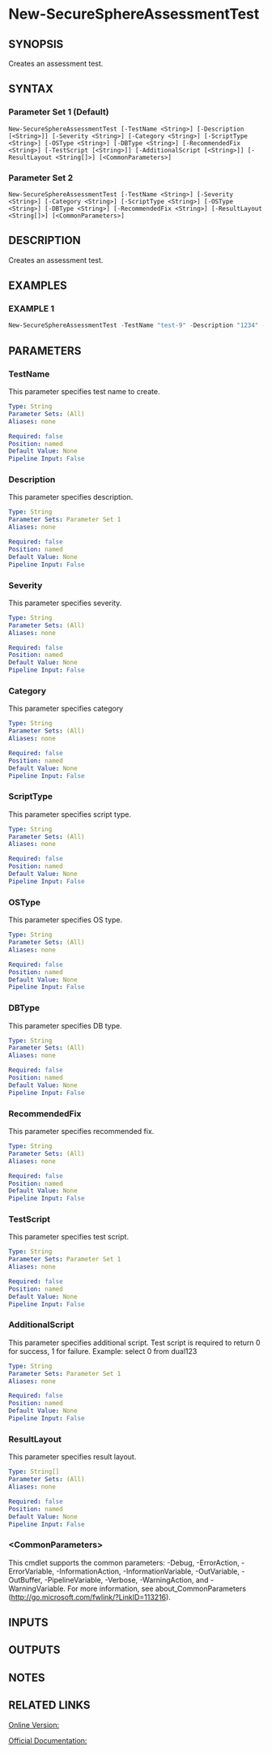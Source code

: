 ﻿# New-SecureSphereAssessmentTest

## SYNOPSIS
Creates an assessment test.

## SYNTAX

### Parameter Set 1 (Default)
```
New-SecureSphereAssessmentTest [-TestName <String>] [-Description [<String>]] [-Severity <String>] [-Category <String>] [-ScriptType <String>] [-OSType <String>] [-DBType <String>] [-RecommendedFix <String>] [-TestScript [<String>]] [-AdditionalScript [<String>]] [-ResultLayout <String[]>] [<CommonParameters>]
```

### Parameter Set 2
```
New-SecureSphereAssessmentTest [-TestName <String>] [-Severity <String>] [-Category <String>] [-ScriptType <String>] [-OSType <String>] [-DBType <String>] [-RecommendedFix <String>] [-ResultLayout <String[]>] [<CommonParameters>]
```

## DESCRIPTION
Creates an assessment test.

## EXAMPLES

### EXAMPLE 1

```powershell
New-SecureSphereAssessmentTest -TestName "test-9" -Description "1234" -Severity "Info" -Category "OS Integrity" -ScriptType "DB" -OSType "zOS" -DBType "Oracle" -RecommendedFix "12345678" -TestScript "additional script" -AdditionalScript "-- test script is required to return 0 for success, 1 for failure\nselect 0 from dual123" -ResultLayout @("wdw", "wer")
```

## PARAMETERS

### TestName
This parameter specifies test name to create.

```yaml
Type: String
Parameter Sets: (All)
Aliases: none

Required: false
Position: named
Default Value: None
Pipeline Input: False
```

### Description
This parameter specifies description.

```yaml
Type: String
Parameter Sets: Parameter Set 1
Aliases: none

Required: false
Position: named
Default Value: None
Pipeline Input: False
```

### Severity
This parameter specifies severity.

```yaml
Type: String
Parameter Sets: (All)
Aliases: none

Required: false
Position: named
Default Value: None
Pipeline Input: False
```

### Category
This parameter specifies category

```yaml
Type: String
Parameter Sets: (All)
Aliases: none

Required: false
Position: named
Default Value: None
Pipeline Input: False
```

### ScriptType
This parameter specifies script type.

```yaml
Type: String
Parameter Sets: (All)
Aliases: none

Required: false
Position: named
Default Value: None
Pipeline Input: False
```

### OSType
This parameter specifies OS type.

```yaml
Type: String
Parameter Sets: (All)
Aliases: none

Required: false
Position: named
Default Value: None
Pipeline Input: False
```

### DBType
This parameter specifies DB type.

```yaml
Type: String
Parameter Sets: (All)
Aliases: none

Required: false
Position: named
Default Value: None
Pipeline Input: False
```

### RecommendedFix
This parameter specifies recommended fix.

```yaml
Type: String
Parameter Sets: (All)
Aliases: none

Required: false
Position: named
Default Value: None
Pipeline Input: False
```

### TestScript
This parameter specifies test script.

```yaml
Type: String
Parameter Sets: Parameter Set 1
Aliases: none

Required: false
Position: named
Default Value: None
Pipeline Input: False
```

### AdditionalScript
This parameter specifies additional script. Test script is required to return 0 for success, 1 for failure. Example: select 0 from dual123

```yaml
Type: String
Parameter Sets: Parameter Set 1
Aliases: none

Required: false
Position: named
Default Value: None
Pipeline Input: False
```

### ResultLayout
This parameter specifies result layout.

```yaml
Type: String[]
Parameter Sets: (All)
Aliases: none

Required: false
Position: named
Default Value: None
Pipeline Input: False
```

### \<CommonParameters\>
This cmdlet supports the common parameters: -Debug, -ErrorAction, -ErrorVariable, -InformationAction, -InformationVariable, -OutVariable, -OutBuffer, -PipelineVariable, -Verbose, -WarningAction, and -WarningVariable. For more information, see about_CommonParameters (http://go.microsoft.com/fwlink/?LinkID=113216).

## INPUTS

## OUTPUTS

## NOTES

## RELATED LINKS

[Online Version:](https://github.com/akshinmustafayev/SecureSpherePS/tree/master/Documentation)

[Official Documentation:](https://docs.imperva.com/bundle/v13.6-api-reference-guide/page/70918.htm)



